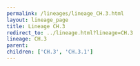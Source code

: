 ```yaml
---
permalink: /lineages/lineage_CH.3.html
layout: lineage_page
title: Lineage CH.3
redirect_to: ../lineage.html?lineage=CH.3
lineage: CH.3
parent: 
children: ['CH.3', 'CH.3.1']
---
```

